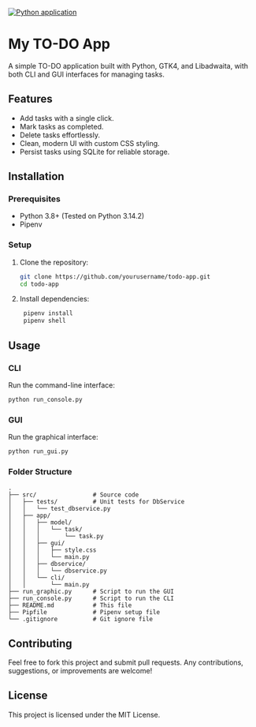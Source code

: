 [![Python application](https://github.com/andrelcunha/myToDo_python_GTK4/actions/workflows/python-app.yml/badge.svg)](https://github.com/andrelcunha/myToDo_python_GTK4/actions/workflows/python-app.yml)
# My TO-DO App

A simple TO-DO application built with Python, GTK4, and Libadwaita, with both CLI and GUI interfaces for managing tasks.

## Features

- Add tasks with a single click.
- Mark tasks as completed.
- Delete tasks effortlessly.
- Clean, modern UI with custom CSS styling.
- Persist tasks using SQLite for reliable storage.

## Installation

### Prerequisites

- Python 3.8+ (Tested on Python 3.14.2)
- Pipenv

### Setup

1. Clone the repository:
    ```sh
    git clone https://github.com/yourusername/todo-app.git
    cd todo-app
    ```
2. Install dependencies:
   ```sh
    pipenv install
    pipenv shell
    ```
## Usage

### CLI

Run the command-line interface:
   ```sh
   python run_console.py
   ```
### GUI
Run the graphical interface:
   ```sh
   python run_gui.py
   ```
### Folder Structure
   ```
.
├── src/                # Source code
│   ├── tests/          # Unit tests for DbService
│   │   └── test_dbservice.py
│   ├── app/
│   │   ├── model/
│   │   │   └── task/
│   │   │       └── task.py
│   │   ├── gui/
│   │   │   ├── style.css
│   │   │   └── main.py
│   │   ├── dbservice/
│   │   │   └── dbservice.py
│   │   └── cli/
│   │       └── main.py
├── run_graphic.py      # Script to run the GUI
├── run_console.py      # Script to run the CLI
├── README.md           # This file
├── Pipfile             # Pipenv setup file
└── .gitignore          # Git ignore file
   ```
## Contributing
Feel free to fork this project and submit pull requests. Any contributions, suggestions, or improvements are welcome!
## License
This project is licensed under the MIT License.
